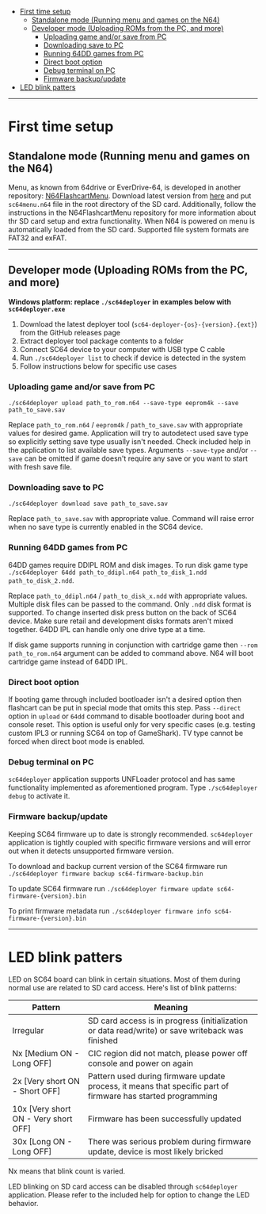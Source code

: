 - [First time setup](#first-time-setup)
  - [Standalone mode (Running menu and games on the N64)](#standalone-mode-running-menu-and-games-on-the-n64)
  - [Developer mode (Uploading ROMs from the PC, and more)](#developer-mode-uploading-roms-from-the-pc-and-more)
    - [Uploading game and/or save from PC](#uploading-game-andor-save-from-pc)
    - [Downloading save to PC](#downloading-save-to-pc)
    - [Running 64DD games from PC](#running-64dd-games-from-pc)
    - [Direct boot option](#direct-boot-option)
    - [Debug terminal on PC](#debug-terminal-on-pc)
    - [Firmware backup/update](#firmware-backupupdate)
- [LED blink patters](#led-blink-patters)

---

# First time setup

## Standalone mode (Running menu and games on the N64)

Menu, as known from 64drive or EverDrive-64, is developed in another repository: [N64FlashcartMenu](https://github.com/Polprzewodnikowy/N64FlashcartMenu).
Download latest version from [here](https://github.com/Polprzewodnikowy/N64FlashcartMenu/releases) and put `sc64menu.n64` file in the root directory of the SD card.
Additionally, follow the instructions in the N64FlashcartMenu repository for more information about thr SD card setup and extra functionality.
When N64 is powered on menu is automatically loaded from the SD card. Supported file system formats are FAT32 and exFAT.

---

## Developer mode (Uploading ROMs from the PC, and more)

**Windows platform: replace `./sc64deployer` in examples below with `sc64deployer.exe`**

1. Download the latest deployer tool (`sc64-deployer-{os}-{version}.{ext}`) from the GitHub releases page
2. Extract deployer tool package contents to a folder
3. Connect SC64 device to your computer with USB type C cable
4. Run `./sc64deployer list` to check if device is detected in the system
5. Follow instructions below for specific use cases

### Uploading game and/or save from PC

`./sc64deployer upload path_to_rom.n64 --save-type eeprom4k --save path_to_save.sav`

Replace `path_to_rom.n64` / `eeprom4k` / `path_to_save.sav` with appropriate values for desired game.
Application will try to autodetect used save type so explicitly setting save type usually isn't needed.
Check included help in the application to list available save types.
Arguments `--save-type` and/or `--save` can be omitted if game doesn't require any save or you want to start with fresh save file.

### Downloading save to PC

`./sc64deployer download save path_to_save.sav`

Replace `path_to_save.sav` with appropriate value.
Command will raise error when no save type is currently enabled in the SC64 device.

### Running 64DD games from PC

64DD games require DDIPL ROM and disk images.
To run disk game type `./sc64deployer 64dd path_to_ddipl.n64 path_to_disk_1.ndd path_to_disk_2.ndd`.

Replace `path_to_ddipl.n64` / `path_to_disk_x.ndd` with appropriate values.
Multiple disk files can be passed to the command.
Only `.ndd` disk format is supported.
To change inserted disk press button on the back of SC64 device.
Make sure retail and development disks formats aren't mixed together.
64DD IPL can handle only one drive type at a time.

If disk game supports running in conjunction with cartridge game then `--rom path_to_rom.n64` argument can be added to command above.
N64 will boot cartridge game instead of 64DD IPL.

### Direct boot option

If booting game through included bootloader isn't a desired option then flashcart can be put in special mode that omits this step.
Pass `--direct` option in `upload` or `64dd` command to disable bootloader during boot and console reset.
This option is useful only for very specific cases (e.g. testing custom IPL3 or running SC64 on top of GameShark).
TV type cannot be forced when direct boot mode is enabled.

### Debug terminal on PC

`sc64deployer` application supports UNFLoader protocol and has same functionality implemented as aforementioned program.
Type `./sc64deployer debug` to activate it.

### Firmware backup/update

Keeping SC64 firmware up to date is strongly recommended.
`sc64deployer` application is tightly coupled with specific firmware versions and will error out when it detects unsupported firmware version.

To download and backup current version of the SC64 firmware run `./sc64deployer firmware backup sc64-firmware-backup.bin`

To update SC64 firmware run `./sc64deployer firmware update sc64-firmware-{version}.bin`

To print firmware metadata run `./sc64deployer firmware info sc64-firmware-{version}.bin`

---

# LED blink patters

LED on SC64 board can blink in certain situations. Most of them during normal use are related to SD card access. Here's list of blink patterns:

| Pattern                              | Meaning                                                                                                      |
| ------------------------------------ | ------------------------------------------------------------------------------------------------------------ |
| Irregular                            | SD card access is in progress (initialization or data read/write) or save writeback was finished             |
| Nx [Medium ON - Long OFF]            | CIC region did not match, please power off console and power on again                                        |
| 2x [Very short ON - Short OFF]       | Pattern used during firmware update process, it means that specific part of firmware has started programming |
| 10x [Very short ON - Very short OFF] | Firmware has been successfully updated                                                                       |
| 30x [Long ON - Long OFF]             | There was serious problem during firmware update, device is most likely bricked                              |

Nx means that blink count is varied.

LED blinking on SD card access can be disabled through `sc64deployer` application.
Please refer to the included help for option to change the LED behavior.
